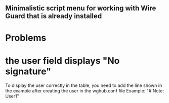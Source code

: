 ## Minimalistic script menu for working with Wire Guard that is already installed

# Problems

# the user field displays "No signature"
To display the user correctly in the table, you need to add the line shown in the example after creating the user in the wghub.conf file
Example:
"# Note: User1"
